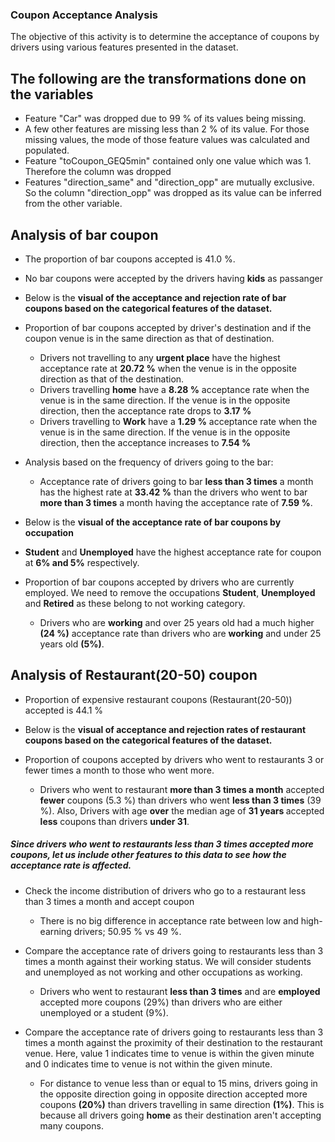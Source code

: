 ### Coupon Acceptance Analysis

The objective of this activity is to determine the acceptance of coupons by drivers using various features presented in the dataset.

## The following are the transformations done on the variables
* Feature "Car" was dropped due to 99 % of its values being missing.
* A few other features are missing less than 2 % of its value. For those missing values, the mode of those feature values was calculated and populated. 
* Feature "toCoupon_GEQ5min" contained only one value which was 1. Therefore the column was dropped
* Features "direction_same" and "direction_opp" are mutually exclusive. So the column "direction_opp" was dropped as its value can be inferred from the other variable.

## Analysis of bar coupon
* The proportion of bar coupons accepted is 41.0 %.
* No bar coupons were accepted by the drivers having <b>kids</b> as passanger
* Below is the <b>visual of the acceptance and rejection rate of bar coupons based on the categorical features of the dataset.</b>


* Proportion of bar coupons accepted by driver's destination and if the coupon venue is in the same direction as that of destination.
  - Drivers not travelling to any <b>urgent place</b> have the highest acceptance rate at <b> 20.72 %</b> when the venue is in the opposite direction as that of the destination.
  - Drivers travelling <b>home</b> have a <b>8.28 %</b> acceptance rate when the venue is in the same direction. If the venue is in the opposite direction, then the acceptance rate drops to <b>3.17 %</b>
  - Drivers travelling to <b>Work</b> have a <b>1.29 %</b> acceptance rate when the venue is in the same direction. If the venue is in the opposite direction, then the acceptance increases to <b>7.54 %</b>
  
* Analysis based on the frequency of drivers going to the bar:
  - Acceptance rate of drivers going to bar <b>less than 3 times</b> a month has the highest rate at <b>33.42 %</b> than the drivers who went to bar <b>more than 3 times</b> a month having the acceptance rate of <b>7.59 %</b>.
* Below is the <b> visual of the acceptance rate of bar coupons by occupation</b>
  


* <b>Student</b> and <b>Unemployed</b> have the highest acceptance rate for coupon at <b>6% and 5%</b> respectively.
* Proportion of bar coupons accepted by drivers who are currently employed. We need to remove the occupations <b>Student</b>, <b>Unemployed</b> and <b>Retired</b> as these belong to not working category.
  - Drivers who are <b>working</b> and over 25 years old had a much higher <b>(24 %)</b> acceptance rate than drivers who are <b>working</b> and under 25 years old <b>(5%)</b>.

## Analysis of Restaurant(20-50) coupon
* Proportion of expensive restaurant coupons (Restaurant(20-50)) accepted is 44.1 %
* Below is the <b>visual of acceptance and rejection rates of restaurant coupons based on the categorical features of the dataset.</b>

 

* Proportion of coupons accepted by drivers who went to restaurants 3 or fewer times a month to those who went more.
  - Drivers who went to restaurant <b>more than 3 times a month</b> accepted <b>fewer</b> coupons (5.3 %) than drivers who went <b>less than 3 times</b> (39 %). Also,
    Drivers with age <b>over</b> the median age of <b>31 years </b> accepted <b>less</b> coupons than drivers <b>under 31</b>.
    
 ##### Since drivers who went to restaurants less than 3 times accepted more coupons, let us include other features to this data to see how the acceptance rate is affected.
 * Check the income distribution of drivers who go to a restaurant less than 3 times a month and accept coupon
   - There is no big difference in acceptance rate between low and high-earning drivers; 50.95 % vs 49 %.
     
 * Compare the acceptance rate of drivers going to restaurants less than 3 times a month against their working status. We will consider students and unemployed as not working and other occupations as working.
   - Drivers who went to restaurant <b>less than 3 times</b> and are <b>employed</b> accepted more coupons (29%) than drivers who are either unemployed or a student (9%).
     
 *  Compare the acceptance rate of drivers going to restaurants less than 3 times a month against the proximity of their destination to the restaurant venue. Here, value 1 indicates time to venue is within the given minute and 0 indicates time to venue is not within the given minute.
    - For distance to venue less than or equal to 15 mins, drivers going in the opposite direction going in opposite direction accepted more coupons <b>(20%)</b> than drivers travelling in same direction <b>(1%)</b>. This is because all drivers going <b>home</b> as their destination aren't accepting many coupons.
